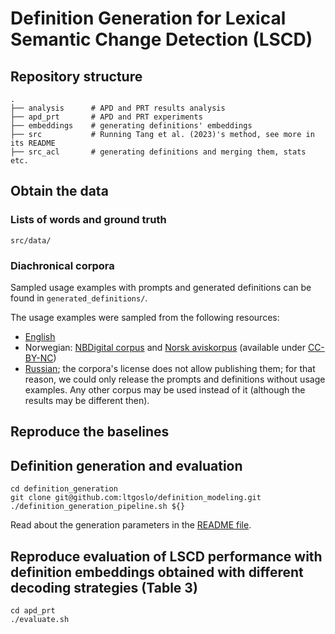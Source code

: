 # Definition Generation for Lexical Semantic Change Detection (LSCD)

## Repository structure

    .
    ├── analysis      # APD and PRT results analysis
    ├── apd_prt       # APD and PRT experiments
    ├── embeddings    # generating definitions' embeddings
    ├── src           # Running Tang et al. (2023)'s method, see more in its README
    ├── src_acl       # generating definitions and merging them, stats etc.

## Obtain the data

### Lists of words and ground truth

```src/data/``` 

### Diachronical corpora

Sampled usage examples with prompts and generated definitions can be found in ```generated_definitions/```.

The usage examples were sampled from the following resources:

- [English](https://www.ims.uni-stuttgart.de/en/research/resources/corpora/sem-eval-ulscd-eng/)
- Norwegian: [NBDigital corpus](https://www.nb.no/sprakbanken/ressurskatalog/oai-nb-no-sbr-34/) and [Norsk aviskorpus](https://www.nb.no/sprakbanken/ressurskatalog/oai-nb-no-sbr-4/) (available under [CC-BY-NC](https://creativecommons.org/licenses/by-nc/4.0/))
- [Russian](https://ruscorpora.ru/new/en/corpora-usage.html); the corpora's license does not allow publishing them; for that reason, we could only release the prompts and definitions without usage examples. Any other corpus may be used instead of it (although the results may be different then).

## Reproduce the baselines



## Definition generation and evaluation

```
cd definition_generation
git clone git@github.com:ltgoslo/definition_modeling.git
./definition_generation_pipeline.sh ${}
```
Read about the generation parameters in the [README file](definition_generation/README.md).

## Reproduce evaluation of LSCD performance with definition embeddings obtained with different decoding strategies (Table 3)

```
cd apd_prt
./evaluate.sh
```
